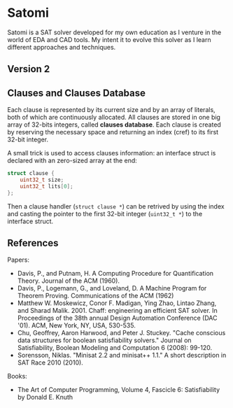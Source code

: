 # Satomi

Satomi is a SAT solver developed for my own education as I venture in the world
of EDA and CAD tools. My intent it to evolve this solver as I learn different
approaches and techniques. 

## Version 2

## Clauses and Clauses Database
Each clause is represented by its current size and by an array of literals,
both of which are continuously allocated. All clauses are stored in one big array
of 32-bits integers, called **clauses database**. Each clause is created by 
reserving the necessary space and returning an index (cref) to its first 32-bit
integer.

A small trick is used to access clauses information: an interface struct is
declared with an zero-sized array at the end:

```c
struct clause {
	uint32_t size;
	uint32_t lits[0];
};
```

Then a clause handler (`struct clause *`) can be retrived by using the index and
casting the pointer to the first 32-bit integer (`uint32_t *`) to the interface
struct.

## References
Papers:
* Davis, P., and Putnam, H. A Computing Procedure for Quantification Theory. 
  Journal of the ACM (1960).
* Davis, P., Logemann, G., and Loveland, D. A Machine Program for Theorem Proving.
  Communications of the ACM (1962)
* Matthew W. Moskewicz, Conor F. Madigan, Ying Zhao, Lintao Zhang, and Sharad Malik.
  2001. Chaff: engineering an efficient SAT solver. In Proceedings of the 38th annual
  Design Automation Conference (DAC '01). ACM, New York, NY, USA, 530-535.
* Chu, Geoffrey, Aaron Harwood, and Peter J. Stuckey. "Cache conscious data structures
  for boolean satisfiability solvers." Journal on Satisfiability, Boolean Modeling and
  Computation 6 (2008): 99-120.
* Sorensson, Niklas. "Minisat 2.2 and minisat++ 1.1." A short description in SAT Race 
  2010 (2010).

Books:
* The Art of Computer Programming, Volume 4, Fascicle 6: Satisfiability by 
  Donald E. Knuth 

